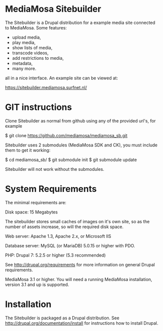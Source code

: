 MediaMosa Sitebuilder
=====================

The Sitebuilder is a Drupal distribution for a example media site
connected to MediaMosa. Some features:
- upload media,
- play media,
- show lists of media,
- transcode videos,
- add restrictions to media,
- metadata,
- many more.

all in a nice interface. An example site can be viewed at:

https://sitebuilder.mediamosa.surfnet.nl/

GIT instructions
================

Clone Sitebuilder as normal from github using any of the provided
url's, for example

$ git clone https://github.com/mediamosa/mediamosa_sb.git

Sitebuilder uses 2 submodules (MediaMosa SDK and CK), you must include
them to get it working:

$ cd mediamosa_sb/
$ git submodule init
$ git submodule update

Sitebuilder will not work without the submodules.


System Requirements
===================

The minimal requirements are:

Disk space: 15 Megabytes

  The sitebuilder stores small caches of images on it's own site, so
  as the number of assets increase, so will the required disk space.

Web server: Apache 1.3, Apache 2.x, or Microsoft IIS

Database server: MySQL (or MariaDB) 5.0.15 or higher with PDO.

PHP: Drupal 7: 5.2.5 or higher (5.3 recommended)

See http://drupal.org/requirements for more information on general
Drupal requirements.

MediaMosa 3.1 or higher. You will need a running MediaMosa
installation, version 3.1 and up is supported.


Installation
============

The Sitebuilder is packaged as a Drupal distribution. See
http://drupal.org/documentation/install for instructions how to install
Drupal.


